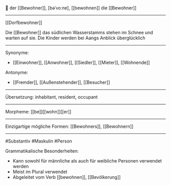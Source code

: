 🔵 der [[Bewohner]], [bəˈvoːnɐ], [[bewohnen]]
die [[Bewohner]]


---
[[Dorfbewohner]]

Die [[Bewohner]] das südlichen Wasserstamms stehen im Schnee und warten auf sie. Die Kinder werden bei Aangs Anblick überglücklich

---
Synonyme:
- [[Einwohner]], [[Anwohner]], [[Siedler]], [[Mieter]], [[Wohnende]]

Antonyme:
- [[Fremder]], [[Außenstehender]], [[Besucher]]

---
Übersetzung: inhabitant, resident, occupant

---
Morpheme:
[[be]][[wohn]][[er]]

---
Einzigartige mögliche Formen: 
[[Bewohners]], [[Bewohnern]]

---
#Substantiv #Maskulin #Person

Grammatikalische Besonderheiten:
- Kann sowohl für männliche als auch für weibliche Personen verwendet werden
- Meist im Plural verwendet
- Abgeleitet vom Verb [[bewohnen]], [[Bevölkerung]]